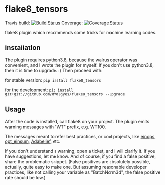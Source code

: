 flake8_tensors
==============

Travis build: [![Build Status](https://travis-ci.org/dvolgyes/flake8_tensors.svg?branch=main)](https://travis-ci.org/dvolgyes/flake8_tensors)
Coverage: [![Coverage Status](https://img.shields.io/coveralls/github/dvolgyes/flake8_tensors/main)](https://img.shields.io/coveralls/github/dvolgyes/flake8_tensors/main)

flake8 plugin which recommends some tricks for machine learning codes.

## Installation

The plugin requires python3.8, because the walrus operator was convenient,
and I wrote the plugin for myself. If you don't use python3.8, then it is
time to upgrade. :) Then proceed with:

for stable version:
`pip install flake8_tensors`

for the development:
`pip install git+git://github.com/dvolgyes/flake8_tensors --upgrade`


## Usage

After the code is installed, call flake8 on your project.
The plugin emits warning messages with "WT" prefix, e.g. WT100.

The messages meant to refer best practices, or cool projects,
like [einops](https://github.com/arogozhnikov/einops), [opt_einsum](https://github.com/dgasmith/opt_einsum),
[Adabelief](https://juntang-zhuang.github.io/adabelief/), etc.

If you don't understand a warning, open a ticket, and i will clarify it.
If you have suggestions, let me know. And of course, if you find
a false positive, share the problematic snippet.
(False positives are absolutely possible, actually, quite easy to make one.
But assuming reasonable developer practices, like not calling your variable
as "BatchNorm3d", the false positive rate should be low.)



